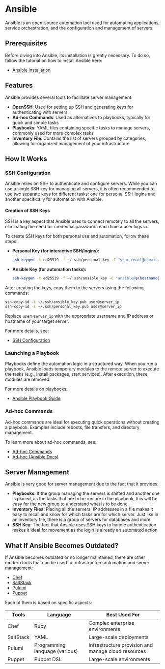 # Ansible

Ansible is an open-source automation tool used for automating applications, service orchestration, and the configuration and management of servers.

## Prerequisites

Before diving into Ansible, its installation is greatly necessary. To do so, follow the tutorial on how to install Ansible here:

- [Ansible Installation](/docs/tutorials/ansible_tuto.md)

## Features

Ansible provides several tools to facilitate server management:

- **OpenSSH**: Used for setting up SSH and generating keys for authenticating with servers
- **Ad-hoc Commands**: Used as alternatives to playbooks, typically for quick and simple tasks
- **Playbooks**: YAML files containing specific tasks to manage servers, commonly used for more complex tasks
- **Inventory File**: Contains the list of servers grouped by categories, allowing for organized management of your infrastructure

## How It Works

### SSH Configuration

Ansible relies on SSH to authenticate and configure servers. While you can use a single SSH key for managing all servers, it is often recommended to use two separate keys for different tasks: one for personal SSH logins and another specifically for automation with Ansible.

#### Creation of SSH Keys

SSH is a key aspect that Ansible uses to connect remotely to all the servers, eliminating the need for credential passwords each time a user logs in.

To create SSH keys for both personal use and automation, follow these steps:

- **Personal Key (for interactive SSH/logins):**

  ```sh
  ssh-keygen -t ed25519 -f ~/.ssh/personal_key -C "your_email@domain.com"
  ```

- **Ansible Key (for automation tasks):**

  ```sh
  ssh-keygen -t ed25519 -f ~/.ssh/ansible_key -C "ansible@$(hostname)"
  ```

After creating the keys, copy them to the servers using the following commands:

```sh
ssh-copy-id -i ~/.ssh/ansible_key.pub user@server_ip
ssh-copy-id -i ~/.ssh/personal_key.pub user@server_ip
```

Replace `user@server_ip` with the appropriate username and IP address or hostname of your target server.

For more details, see:

- [SSH Configuration](/docs/tutorials/ansible_tuto.md)

### Launching a Playbook

Playbooks define the automation logic in a structured way. When you run a playbook, Ansible loads temporary modules to the remote server to execute the tasks (e.g., install packages, start services). After execution, these modules are removed.

For more details on playbooks:

- [Ansible Playbook Guide](/docs/tutorials/ansible_tuto.md)

### Ad-hoc Commands

Ad-hoc commands are ideal for executing quick operations without creating a playbook. Examples include reboots, file transfers, and directory management.

To learn more about ad-hoc commands, see:

- [Ad-hoc Commands](/docs/tutorials/ansible_tuto.md)
- [Ad-hoc (Ansible Docs)](https://docs.ansible.com/ansible/2.8/user_guide/intro_adhoc.html)

## Server Management

Ansible is very good for server management due to the fact that it provides:

- **Playbooks**: If the group managing the servers is shifted and another one is placed, as the tasks that are to be run are in the playbook, this will be easy for the new group to understand what is to be done
- **Inventory Files**: Placing all the servers' IP addresses in a file makes it easy to recall and know for which tasks are for which server. Just like in an inventory file, there is a group of servers for databases and more
- **SSH Key**: The fact that Ansible uses SSH keys to handle authentication makes it ideal for movement as the login is already an automated action

## What If Ansible Becomes Outdated?

If Ansible becomes outdated or no longer maintained, there are other modern tools that can be used for infrastructure automation and server management:

- [Chef](https://docs.chef.io/manage/)
- [SaltStack](https://github.com/saltstack/salt)
- [Pulumi](https://www.pulumi.com/)
- [Puppet](https://www.puppet.com/)

Each of them is based on specific aspects:

| Tools     | Language                     | Best Used For                                     |
|-----------|-----------------------------|-------------------------------------------------|
| Chef      | Ruby                        | Complex enterprise environments                  |
| SaltStack | YAML                        | Large-scale deployments                         |
| Pulumi    | Programming language (various) | Infrastructure provision and manage cloud resources |
| Puppet    | Puppet DSL                  | Large-scale environments                        |
